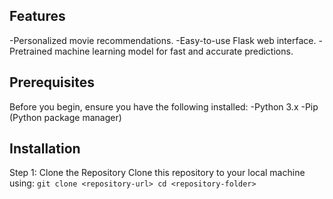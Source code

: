 ## Features
-Personalized movie recommendations.
-Easy-to-use Flask web interface.
-Pretrained machine learning model for fast and accurate predictions.

## Prerequisites
Before you begin, ensure you have the following installed:
-Python 3.x
-Pip (Python package manager)

## Installation

Step 1: Clone the Repository
Clone this repository to your local machine using:
``git clone <repository-url>
  cd <repository-folder>``
